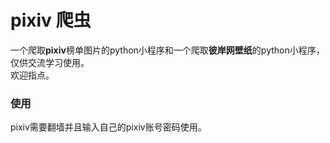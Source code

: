 # pixiv 爬虫
一个爬取**pixiv**榜单图片的python小程序和一个爬取**彼岸网壁纸**的python小程序，仅供交流学习使用。  
欢迎指点。

### 使用
pixiv需要翻墙并且输入自己的pixiv账号密码使用。
